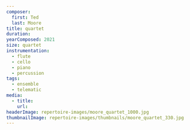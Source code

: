 ```yaml
---
composer:
  first: Ted
  last: Moore
title: quartet
duration:
yearComposed: 2021
size: quartet
instrumentation:
  - flute
  - cello
  - piano
  - percussion
tags:
  - ensemble
  - telematic
media:
  - title:
    url:
headerImage: repertoire-images/moore_quartet_1000.jpg
thumbnailImage: repertoire-images/thumbnails/moore_quartet_330.jpg
---
```

